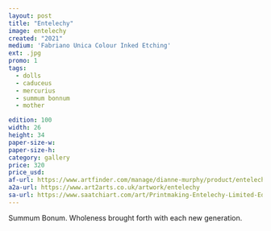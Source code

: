 ```yaml
---
layout: post
title: "Entelechy"
image: entelechy
created: "2021"
medium: 'Fabriano Unica Colour Inked Etching'
ext: .jpg
promo: 1
tags:
  - dolls
  - caduceus
  - mercurius
  - summum bonnum
  - mother

edition: 100
width: 26
height: 34
paper-size-w: 
paper-size-h: 
category: gallery
price: 320
price_usd: 
af-url: https://www.artfinder.com/manage/dianne-murphy/product/entelechy/
a2a-url: https://www.art2arts.co.uk/artwork/entelechy
sa-url: https://www.saatchiart.com/art/Printmaking-Entelechy-Limited-Edition-of-100/19454/8543461/view
---
```


Summum Bonum. Wholeness brought forth with each new generation.
